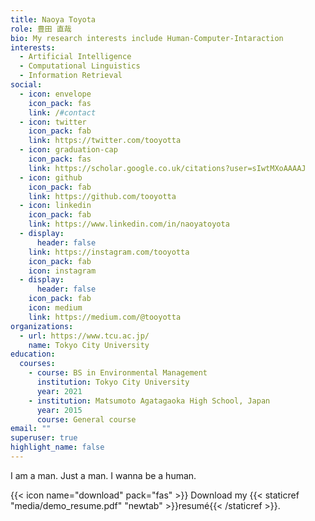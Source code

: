 ```yaml
---
title: Naoya Toyota
role: 豊田 直哉
bio: My research interests include Human-Computer-Intaraction
interests:
  - Artificial Intelligence
  - Computational Linguistics
  - Information Retrieval
social:
  - icon: envelope
    icon_pack: fas
    link: /#contact
  - icon: twitter
    icon_pack: fab
    link: https://twitter.com/tooyotta
  - icon: graduation-cap
    icon_pack: fas
    link: https://scholar.google.co.uk/citations?user=sIwtMXoAAAAJ
  - icon: github
    icon_pack: fab
    link: https://github.com/tooyotta
  - icon: linkedin
    icon_pack: fab
    link: https://www.linkedin.com/in/naoyatoyota
  - display:
      header: false
    link: https://instagram.com/tooyotta
    icon_pack: fab
    icon: instagram
  - display:
      header: false
    icon_pack: fab
    icon: medium
    link: https://medium.com/@tooyotta
organizations:
  - url: https://www.tcu.ac.jp/
    name: Tokyo City University
education:
  courses:
    - course: BS in Environmental Management
      institution: Tokyo City University
      year: 2021
    - institution: Matsumoto Agatagaoka High School, Japan
      year: 2015
      course: General course
email: ""
superuser: true
highlight_name: false
---
```

I am a man. Just a man. I wanna be a human.

{{< icon name="download" pack="fas" >}} Download my {{< staticref "media/demo_resume.pdf" "newtab" >}}resumé{{< /staticref >}}.